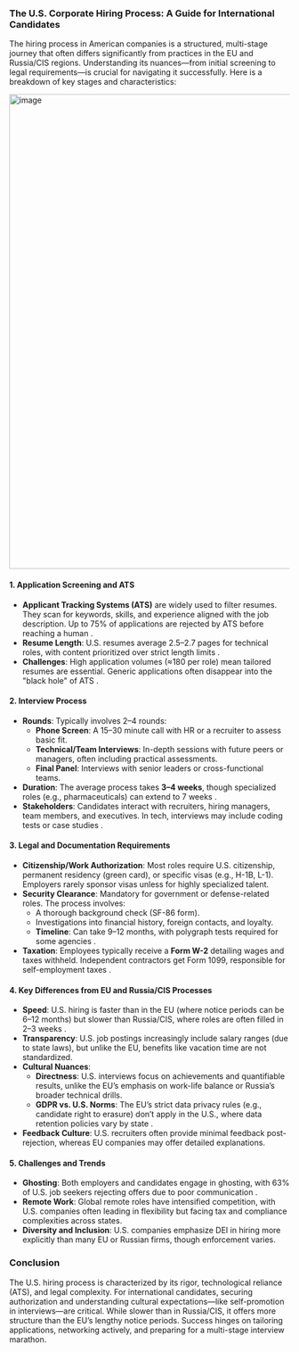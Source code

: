 ### The U.S. Corporate Hiring Process: A Guide for International Candidates

The hiring process in American companies is a structured, multi-stage journey that often differs significantly from practices in the EU and Russia/CIS regions. Understanding its nuances—from initial screening to legal requirements—is crucial for navigating it successfully. Here is a breakdown of key stages and characteristics:

<img width="1200" height="851" alt="image" src="https://github.com/user-attachments/assets/ea96a292-3cfe-41a6-b28f-13737c43c394" />

#### 1. **Application Screening and ATS**
   - **Applicant Tracking Systems (ATS)** are widely used to filter resumes. They scan for keywords, skills, and experience aligned with the job description. Up to 75% of applications are rejected by ATS before reaching a human .
   - **Resume Length**: U.S. resumes average 2.5–2.7 pages for technical roles, with content prioritized over strict length limits .
   - **Challenges**: High application volumes (≈180 per role) mean tailored resumes are essential. Generic applications often disappear into the "black hole" of ATS .

#### 2. **Interview Process**
   - **Rounds**: Typically involves 2–4 rounds:
     - **Phone Screen**: A 15–30 minute call with HR or a recruiter to assess basic fit.
     - **Technical/Team Interviews**: In-depth sessions with future peers or managers, often including practical assessments.
     - **Final Panel**: Interviews with senior leaders or cross-functional teams.
   - **Duration**: The average process takes **3–4 weeks**, though specialized roles (e.g., pharmaceuticals) can extend to 7 weeks .
   - **Stakeholders**: Candidates interact with recruiters, hiring managers, team members, and executives. In tech, interviews may include coding tests or case studies .

#### 3. **Legal and Documentation Requirements**
   - **Citizenship/Work Authorization**: Most roles require U.S. citizenship, permanent residency (green card), or specific visas (e.g., H-1B, L-1). Employers rarely sponsor visas unless for highly specialized talent.
   - **Security Clearance**: Mandatory for government or defense-related roles. The process involves:
     - A thorough background check (SF-86 form).
     - Investigations into financial history, foreign contacts, and loyalty.
     - **Timeline**: Can take 9–12 months, with polygraph tests required for some agencies .
   - **Taxation**: Employees typically receive a **Form W-2** detailing wages and taxes withheld. Independent contractors get Form 1099, responsible for self-employment taxes .

#### 4. **Key Differences from EU and Russia/CIS Processes**
   - **Speed**: U.S. hiring is faster than in the EU (where notice periods can be 6–12 months) but slower than Russia/CIS, where roles are often filled in 2–3 weeks .
   - **Transparency**: U.S. job postings increasingly include salary ranges (due to state laws), but unlike the EU, benefits like vacation time are not standardized.
   - **Cultural Nuances**: 
     - **Directness**: U.S. interviews focus on achievements and quantifiable results, unlike the EU’s emphasis on work-life balance or Russia’s broader technical drills.
     - **GDPR vs. U.S. Norms**: The EU’s strict data privacy rules (e.g., candidate right to erasure) don’t apply in the U.S., where data retention policies vary by state .
   - **Feedback Culture**: U.S. recruiters often provide minimal feedback post-rejection, whereas EU companies may offer detailed explanations.

#### 5. **Challenges and Trends**
   - **Ghosting**: Both employers and candidates engage in ghosting, with 63% of U.S. job seekers rejecting offers due to poor communication .
   - **Remote Work**: Global remote roles have intensified competition, with U.S. companies often leading in flexibility but facing tax and compliance complexities across states.
   - **Diversity and Inclusion**: U.S. companies emphasize DEI in hiring more explicitly than many EU or Russian firms, though enforcement varies.

### Conclusion
The U.S. hiring process is characterized by its rigor, technological reliance (ATS), and legal complexity. For international candidates, securing authorization and understanding cultural expectations—like self-promotion in interviews—are critical. While slower than in Russia/CIS, it offers more structure than the EU’s lengthy notice periods. Success hinges on tailoring applications, networking actively, and preparing for a multi-stage interview marathon.
